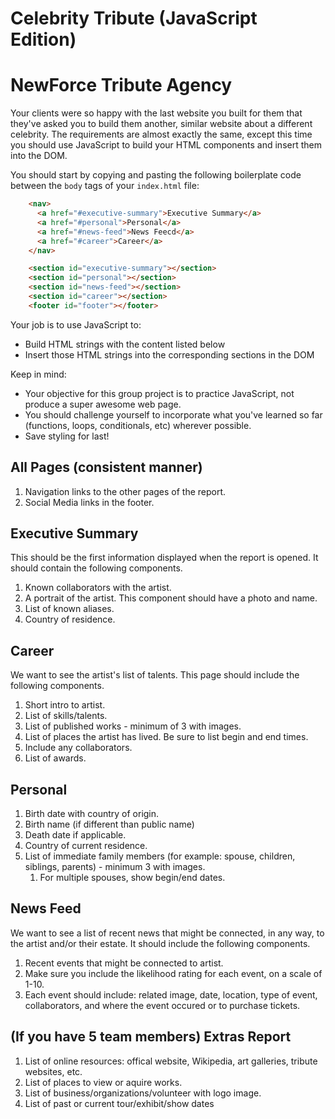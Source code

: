 # Celebrity Tribute (JavaScript Edition)

# NewForce Tribute Agency

Your clients were so happy with the last website you built for them that they've asked you to build them another, similar website about a different celebrity. The requirements are almost exactly the same, except this time you should use JavaScript to build your HTML components and insert them into the DOM.

You should start by copying and pasting the following boilerplate code between the `body` tags of your `index.html` file:

```html
    <nav>
      <a href="#executive-summary">Executive Summary</a>
      <a href="#personal">Personal</a> 
      <a href="#news-feed">News Feecd</a>
      <a href="#career">Career</a>
    </nav>

    <section id="executive-summary"></section>
    <section id="personal"></section>
    <section id="news-feed"></section>
    <section id="career"></section>
    <footer id="footer"></footer>
```

Your job is to use JavaScript to:
- Build HTML strings with the content listed below
- Insert those HTML strings into the corresponding sections in the DOM

Keep in mind:
- Your objective for this group project is to practice JavaScript, not produce a super awesome web page. 
- You should challenge yourself to incorporate what you've learned so far (functions, loops, conditionals, etc) wherever possible.
- Save styling for last!


## All Pages (consistent manner)
1. Navigation links to the other pages of the report.
2. Social Media links in the footer.

## Executive Summary

This should be the first information displayed when the report is opened. It should contain the following components.

1. Known collaborators with the artist.
1. A portrait of the artist. This component should have a photo and name.
1. List of known aliases.
1. Country of residence.


## Career

We want to see the artist's list of talents. This page should include the following components.

1. Short intro to artist.
1. List of skills/talents.
1. List of published works - minimum of 3 with images.
1. List of places the artist has lived. Be sure to list begin and end times.
1. Include any collaborators.
1. List of awards.

## Personal

1. Birth date with country of origin.
1. Birth name (if different than public name)
1. Death date if applicable. 
1. Country of current residence.
1. List of immediate family members (for example: spouse, children, siblings, parents) - minimum 3 with images.
    1. For multiple spouses, show begin/end dates.

## News Feed

We want to see a list of recent news that might be connected, in any way, to the artist and/or their estate. It should include the following components.

1. Recent events that might be connected to artist.
1. Make sure you include the likelihood rating for each event, on a scale of 1-10.
1. Each event should include: related image, date, location, type of event, collaborators, and where the event occured or to purchase tickets.


## (If you have 5 team members) Extras Report

1. List of online resources: offical website, Wikipedia, art galleries, tribute websites, etc.
1. List of places to view or aquire works.
1. List of business/organizations/volunteer with logo image.
1. List of past or current tour/exhibit/show dates

